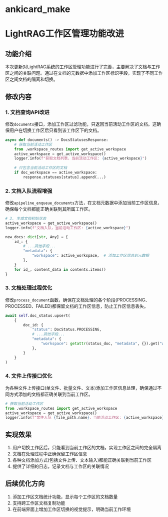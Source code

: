 # ankicard_make

# LightRAG工作区管理功能改进

## 功能介绍

本次更新对LightRAG系统的工作区管理功能进行了完善，主要解决了文档与工作区之间的关联问题。通过在文档的元数据中添加工作区标识字段，实现了不同工作区之间文档的隔离和切换。

## 修改内容

### 1. 文档查询API改进

修改`documents`接口，添加工作区过滤功能，只返回当前活动工作区的文档。这确保用户在切换工作区后只看到该工作区下的文档。

```python
async def documents() -> DocsStatusesResponse:
    # 获取当前活动工作区
    from .workspace_routes import get_active_workspace
    active_workspace = get_active_workspace()
    logger.info(f"获取文档列表，当前活动工作区: {active_workspace}")
    
    # 只包含当前活动工作区的文档
    if doc_workspace == active_workspace:
        response.statuses[status].append(...)
```

### 2. 文档入队流程增强

修改`apipeline_enqueue_documents`方法，在文档元数据中添加当前工作区信息，确保每个文档都能正确关联到其所属工作区。

```python
# 3. 生成文档初始状态
active_workspace = get_active_workspace()
logger.info(f"文档入队，当前活动工作区: {active_workspace}")

new_docs: dict[str, Any] = {
    id_: {
        # ...其他字段...
        "metadata": {
            "workspace": active_workspace,  # 添加工作区信息到元数据
        },
    }
    for id_, content_data in contents.items()
}
```

### 3. 文档处理过程优化

修改`process_document`函数，确保在文档处理的各个阶段(PROCESSING、PROCESSED、FAILED)都保留文档的工作区信息，防止工作区信息丢失。

```python
await self.doc_status.upsert(
    {
        doc_id: {
            "status": DocStatus.PROCESSING,
            # ...其他字段...
            "metadata": {
                "workspace": getattr(status_doc, "metadata", {}).get("workspace", "default"),  # 保留工作区信息
            },
        }
    }
)
```

### 4. 文件上传接口优化

为各种文件上传接口(单文件、批量文件、文本)添加工作区信息处理，确保通过不同方式添加的文档都正确关联到当前工作区。

```python
# 获取当前活动工作区
from .workspace_routes import get_active_workspace
active_workspace = get_active_workspace()
logger.info(f"文件入队 {file_path.name}，当前活动工作区: {active_workspace}")
```

## 实现效果

1. 用户切换工作区后，只能看到当前工作区的文档，实现工作区之间的完全隔离
2. 文档在处理过程中正确保留工作区信息
3. 各种文档添加方式(包括文件上传、文本输入)都能正确关联到当前工作区
4. 提供了详细的日志，记录文档与工作区的关联情况

## 后续优化方向

1. 添加工作区文档统计功能，显示每个工作区的文档数量
2. 支持跨工作区文档复制功能
3. 在前端界面上增加工作区切换的视觉提示，明确当前工作环境
